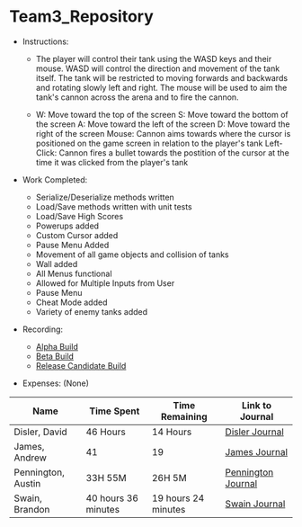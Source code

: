 # Team3_Repository

* Instructions:
  * The player will control their tank using the WASD keys and their mouse. WASD will control the direction and movement of the tank itself. The tank will be restricted to moving forwards and backwards and rotating slowly left and right. The mouse will be used to aim the tank's cannon across the arena and to fire the cannon.

  * W: Move toward the top of the screen
S: Move toward the bottom of the screen
A: Move toward the left of the screen
D: Move toward the right of the screen
Mouse: Cannon aims towards where the cursor is positioned on the game screen in relation to the player's tank
Left-Click: Cannon fires a bullet towards the postition of the cursor at the time it was clicked from the player's tank

* Work Completed:
  * Serialize/Deserialize methods written
  * Load/Save methods written with unit tests
  * Load/Save High Scores
  * Powerups added
  * Custom Cursor added
  * Pause Menu Added
  * Movement of all game objects and collision of tanks
  * Wall added
  * All Menus functional
  * Allowed for Multiple Inputs from User
  * Pause Menu
  * Cheat Mode added
  * Variety of enemy tanks added

* Recording:
  * [Alpha Build](https://www.youtube.com/watch?v=HLsGVoCF8H4&feature=youtu.be)
  * [Beta Build](https://youtu.be/s6qXOSBcVK8)
  * [Release Candidate Build](https://youtu.be/gGaeSxn-eq8)
* Expenses: (None)

Name | Time Spent | Time Remaining | Link to Journal
------ | ------ | ------ | ------
Disler, David | 46 Hours | 14 Hours | [Disler Journal](https://github.com/Cps209-Team-3/Team3_Repository/wiki/DislerJournal)
James, Andrew | 41 | 19 | [James Journal](https://github.com/Cps209-Team-3/Team3_Repository/wiki/JamesJournal)
Pennington, Austin | 33H 55M | 26H 5M | [Pennington Journal](https://github.com/Cps209-Team-3/Team3_Repository/wiki/PenningtonJournal)
Swain, Brandon | 40 hours 36 minutes | 19 hours 24 minutes | [Swain Journal](https://github.com/Cps209-Team-3/Team3_Repository/wiki/SwainJournal)

